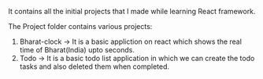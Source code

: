 It contains all the initial projects that I made while learning React framework.

The Project folder contains various projects:
1. Bharat-clock -> It is a basic appliction on react which shows the real time of Bharat(India) upto seconds.
2. Todo -> It is a basic todo list application in which we can create the todo tasks and also deleted them when completed.
